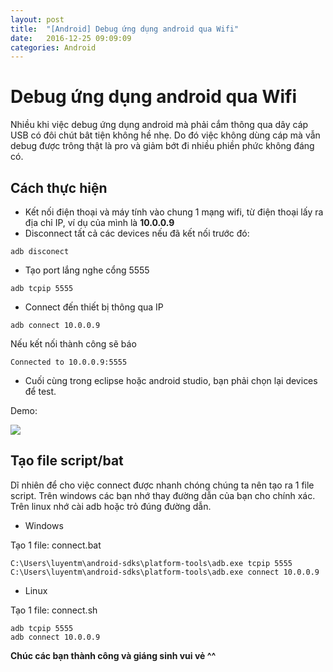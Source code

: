 ```yaml
---
layout: post
title:  "[Android] Debug ứng dụng android qua Wifi"
date:   2016-12-25 09:09:09
categories: Android
---
```

# Debug ứng dụng android qua Wifi

Nhiều khi việc debug ứng dụng android mà phải cắm thông qua dây cáp USB có đôi chút bât tiện không hề nhẹ. Do đó việc không dùng cáp mà vẫn debug được trông thật là pro và giảm bớt đi nhiều phiền phức không đáng có.

## Cách thực hiện

* Kết nối điện thoại và máy tính vào chung 1 mạng wifi, từ điện thoại lấy ra địa chỉ IP, ví dụ của mình là **10.0.0.9**
* Disconnect tất cả các devices nếu đã kết nối trước đó:

```
adb disconect
```

* Tạo port lắng nghe cổng 5555

```
adb tcpip 5555
```

* Connect đến thiết bị thông qua IP

```
adb connect 10.0.0.9
```

Nếu kết nối thành công sẽ báo

```
Connected to 10.0.0.9:5555
```

* Cuối cùng trong eclipse hoặc android studio, bạn phải chọn lại devices để test.

Demo:

<img src="https://luyentm.github.io/assets/connectdemo/connectdemo.png">

## Tạo file script/bat

Dĩ nhiên để cho việc connect được nhanh chóng chúng ta nên tạo ra 1 file script. Trên windows các bạn nhớ thay đường dẫn của bạn cho chính xác. Trên linux nhớ cài adb hoặc trỏ đúng đường dẫn.

* Windows

Tạo 1 file: connect.bat

```
C:\Users\luyentm\android-sdks\platform-tools\adb.exe tcpip 5555
C:\Users\luyentm\android-sdks\platform-tools\adb.exe connect 10.0.0.9
```

* Linux

Tạo 1 file: connect.sh

```
adb tcpip 5555
adb connect 10.0.0.9
```


**Chúc các bạn thành công và giáng sinh vui vẻ ^^**

